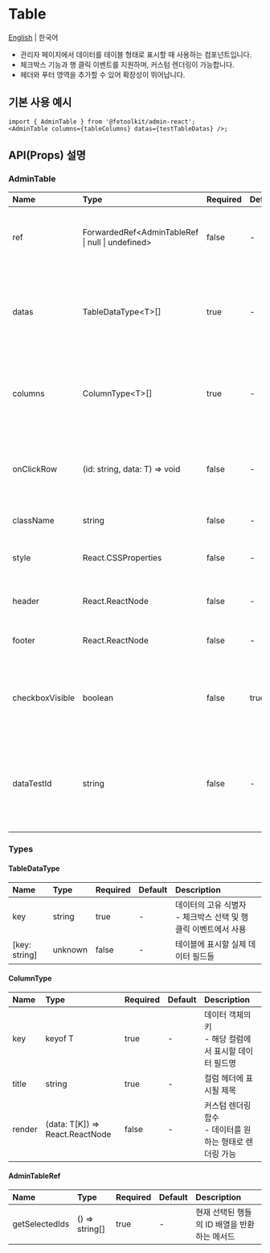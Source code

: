 # Table

[English](../en/component_table.md) | 한국어

- 관리자 페이지에서 데이터를 테이블 형태로 표시할 때 사용하는 컴포넌트입니다.
- 체크박스 기능과 행 클릭 이벤트를 지원하며, 커스텀 렌더링이 가능합니다.
- 헤더와 푸터 영역을 추가할 수 있어 확장성이 뛰어납니다.

## 기본 사용 예시

```tsx
import { AdminTable } from '@fetoolkit/admin-react';
<AdminTable columns={tableColumns} datas={testTableDatas} />;
```

## API(Props) 설명

### AdminTable

| Name            | Type                                             | Required | Default | Description                                                                        |
| :-------------- | :----------------------------------------------- | :------- | :------ | :--------------------------------------------------------------------------------- |
| ref             | ForwardedRef<AdminTableRef \| null \| undefined> | false    | -       | 테이블 참조 객체 <br> - useTable hook 사용시 필요                                  |
| datas           | TableDataType\<T\>[]                             | true     | -       | 테이블에 표시할 데이터 배열 <br> - 각 데이터는 고유한 key를 가져야 함              |
| columns         | ColumnType\<T\>[]                                | true     | -       | 테이블 컬럼 정의 배열 <br> - 각 컬럼의 제목과 렌더링 함수를 정의                   |
| onClickRow      | (id: string, data: T) => void                    | false    | -       | 행 클릭 이벤트 핸들러 <br> - 클릭된 행의 key를 매개변수로 전달                     |
| className       | string                                           | false    | -       | CSS 클래스명                                                                       |
| style           | React.CSSProperties                              | false    | -       | 스타일 선언 <br> - React `style` props와 동일                                      |
| header          | React.ReactNode                                  | false    | -       | 테이블 상단에 표시할 헤더 영역                                                     |
| footer          | React.ReactNode                                  | false    | -       | 테이블 하단에 표시할 푸터 영역                                                     |
| checkboxVisible | boolean                                          | false    | true    | 체크박스 컬럼 표시 여부 <br> - true: 체크박스 표시, false: 체크박스 숨김           |
| dataTestId      | string                                           | false    | -       | 테스트 실행 시 선언할 elementId <br> - 테이블 컨테이너에 data-testid 속성으로 적용 |

### Types

#### TableDataType

| Name          | Type    | Required | Default | Description                                                          |
| :------------ | :------ | :------- | :------ | :------------------------------------------------------------------- |
| key           | string  | true     | -       | 데이터의 고유 식별자 <br> - 체크박스 선택 및 행 클릭 이벤트에서 사용 |
| [key: string] | unknown | false    | -       | 테이블에 표시할 실제 데이터 필드들                                   |

#### ColumnType

| Name   | Type                            | Required | Default | Description                                                  |
| :----- | :------------------------------ | :------- | :------ | :----------------------------------------------------------- |
| key    | keyof T                         | true     | -       | 데이터 객체의 키 <br> - 해당 컬럼에서 표시할 데이터 필드명   |
| title  | string                          | true     | -       | 컬럼 헤더에 표시될 제목                                      |
| render | (data: T[K]) => React.ReactNode | false    | -       | 커스텀 렌더링 함수 <br> - 데이터를 원하는 형태로 렌더링 가능 |

#### AdminTableRef

| Name           | Type           | Required | Default | Description                                  |
| :------------- | :------------- | :------- | :------ | :------------------------------------------- |
| getSelectedIds | () => string[] | true     | -       | 현재 선택된 행들의 ID 배열을 반환하는 메서드 |
